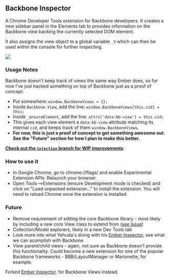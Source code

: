 ## Backbone Inspector

A Chrome Developer Tools extension for Backbone developers. It creates a new sidebar panel in the Elements tab to provides information on the Backbone view backing the currently selected DOM element.

It also assigns the view object to a global variable `_V` which can then be used within the console for further inspecting.

![](http://i.imgur.com/SLixP.png)

### Usage Notes
Backbone doesn't keep track of views the same way Ember does, so for now I've just hacked something on top of Backbone just as a proof of concept.

* Put somewhere: `window.BackboneViews = {};`
* Inside `Backbone.View`, add the line: `window.BackboneViews[this.cid] = this;`
* Inside `_ensureElement`, add the line: `attrs['data-bb-view'] = this.cid;`
* This gives each view element a `data-bb-view` attribute matching its internal `cid`, and keeps track of them `window.BackboneViews`.
* __For now, this is just a proof of concept to get something awesome out. See the "Future" section for how I plan to make this better.__

[__Check out the `injection` branch for WIP improvements__](https://github.com/danharper/backbone_inspector/tree/injection).

### How to use it
* In Google Chrome, go to chrome://flags/ and enable Experimental Extension APIs. Relaunch your browser.
* Open Tools-->Extensions (ensure Development mode is checked) and click on "Load unpacked extension..." to install the extension. You will need to reload Chrome once the extension is installed.

### Future
* Remove requirement of editing the core Backbone library - most likely by including a new core View class to extend from ([see Issue](https://github.com/danharper/backbone_inspector/issues/1))
* Collection/Model explorers, likely in a new Dev Tools tab
* Look more into what Yehuda's doing with his [Ember Inspector](https://www.youtube.com/watch?feature=player_embedded&v=0B9leRf5kuo), see what we can acomplish with Backbone
* View parent/child views - again, not sure as Backbone doesn't provide this functionality. Could become a new extension for one of the popular Backbone frameworks - BBB/LayoutManager or Marionette, for example.

Forked [Ember Inspector](https://github.com/juggy/ember_inspector), for Backbone Views instead. 
